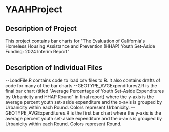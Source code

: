 # YAAHProject

## Description of Project
This project contains bar charts for "The Evaluation of California's Homeless
Housing Assistance and Prevention (HHAP) Youth Set-Aside Funding: 2024 Interim Report" 

## Description of Individual Files
--LoadFile.R contains code to load csv files to R. It also contains drafts of code for many of the bar charts
--GEOTYPE_AVGExpenditures2.R is the final bar chart (titled "Average Percentage of Youth Set-Aside
Expenditures by Urbanicity and HHAP Round" in final report) where the y-axis is the average percent youth set-aside expenditure and the x-axis is grouped by Urbanicity within each Round. Colors represent Urbanicity.
--GEOTYPE_AVGExpenditures.R is the first bar chart where the y-axis is the average percent youth set-aside expenditure and the x-axis is grouped by Urbanicity within each Round. Colors represent Round.





